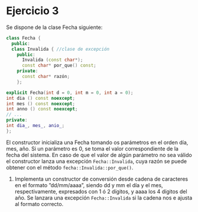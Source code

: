 # Ejercicio 3
Se dispone de la clase Fecha siguiente:
```C++
class Fecha {
  public:
  class Invalida { //clase de excepción
    public:
      Invalida (const char*);
      const char* por_que() const;
    private:
      const char* razón;
    };

explicit Fecha(int d = 0, int m = 0, int a = 0);
int dia () const noexcept;
int mes () const noexcept;
int anno () const noexcept;
// ...
private:
int dia_, mes_, anio_;
};
```
El constructor inicializa una Fecha tomando os parámetros en el orden día, mes,
año. Si un parámetro es 0, se toma el valor correspondiente de la fecha del
sistema. En caso de que el valor de algún parámetro no sea válido el constructor
lanza una excepción `Fecha::Invalida`, cuya razón se puede obtener con el
método `fecha::Invalida::por_que()`.
1. Implementa un constructor de conversión desde cadena de caracteres en el
formato ”dd/mm/aaaa”, siendo dd y mm el día y el mes, respectivamente,
expresados con 1 ó 2 dígitos, y aaaa los 4 dígitos del año. Se lanzara una excepción
`Fecha::Invalida` si la cadena nos e ajusta al formato correcto.
